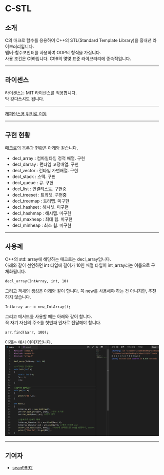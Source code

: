 # C-STL  
  
## 소개
C의 매크로 함수를 응용하여 C++의 STL(Standard Template Library)을 흉내낸 라이브러리입니다.  
멤버-함수포인터를 사용하여 OOP의 형식을 가집니다.  
사용 조건은 C99입니다. C99의 몇몇 표준 라이브러리에 종속적입니다.
  
***  
  
## 라이센스
  
라이센스는 MIT 라이센스를 적용합니다.  
막 갖다쓰셔도 됩니다.  
  
***  
  
[레퍼런스용 위키로 이동](https://github.com/myyrakle/C-STL/wiki)  
  
***  
  
## 구현 현황  
  
매크로의 목록과 현황은 아래와 같습니다.  
- decl_array : 컴파일타임 정적 배열. 구현  
- decl_darray : 런타임 고정배열. 구현   
- decl_vector : 런타임 가변배열. 구현  
- decl_stack : 스택. 구현  
- decl_queue : 큐. 구현  
- decl_list : 연결리스트. 구현중  
- decl_treeset : 트리셋. 구현중  
- decl_treemap : 트리맵. 미구현  
- decl_hashset : 해시셋. 미구현  
- decl_hashmap : 해시맵. 미구현  
- decl_maxheap : 최대 힙. 미구현  
- decl_minheap : 최소 힙. 미구현  
  
***  

## 사용례
  
C++의 std::array에 해당하는 매크로는 decl_array입니다.  
아래와 같이 선언하면 int 타입에 길이가 10인 배열 타입이 int_array라는 이름으로 구체화됩니다.  
```
decl_array(IntArray, int, 10)
```
  
그리고 객체의 생성은 아래와 같이 합니다. 꼭 new를 사용해야 하는 건 아니지만, 추천하지 않습니다.  
```
IntArray arr = new_IntArray();
```
  
그리고 메서드를 사용할 때는 아래와 같이 합니다.  
꼭 자기 자신의 주소를 첫번째 인자로 전달해야 합니다.
```
arr.find(&arr, 100);
```
  
아래는 예시 이미지입니다.  
![ArrayTest](./image/ArraySimpleTest.png)
***  
  
## 기여자  
- [sean9892](https://github.com/sean9892)
